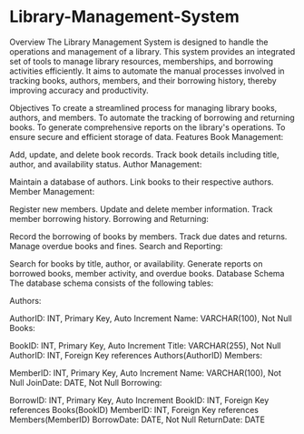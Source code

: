 # Library-Management-System

Overview
The Library Management System is designed to handle the operations and management of a library. This system provides an integrated set of tools to manage library resources, memberships, and borrowing activities efficiently. It aims to automate the manual processes involved in tracking books, authors, members, and their borrowing history, thereby improving accuracy and productivity.

Objectives
To create a streamlined process for managing library books, authors, and members.
To automate the tracking of borrowing and returning books.
To generate comprehensive reports on the library's operations.
To ensure secure and efficient storage of data.
Features
Book Management:

Add, update, and delete book records.
Track book details including title, author, and availability status.
Author Management:

Maintain a database of authors.
Link books to their respective authors.
Member Management:

Register new members.
Update and delete member information.
Track member borrowing history.
Borrowing and Returning:

Record the borrowing of books by members.
Track due dates and returns.
Manage overdue books and fines.
Search and Reporting:

Search for books by title, author, or availability.
Generate reports on borrowed books, member activity, and overdue books.
Database Schema
The database schema consists of the following tables:

Authors:

AuthorID: INT, Primary Key, Auto Increment
Name: VARCHAR(100), Not Null
Books:

BookID: INT, Primary Key, Auto Increment
Title: VARCHAR(255), Not Null
AuthorID: INT, Foreign Key references Authors(AuthorID)
Members:

MemberID: INT, Primary Key, Auto Increment
Name: VARCHAR(100), Not Null
JoinDate: DATE, Not Null
Borrowing:

BorrowID: INT, Primary Key, Auto Increment
BookID: INT, Foreign Key references Books(BookID)
MemberID: INT, Foreign Key references Members(MemberID)
BorrowDate: DATE, Not Null
ReturnDate: DATE
